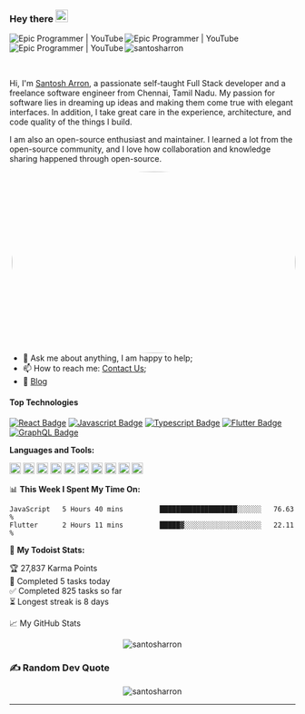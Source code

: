 ### Hey there <img src="https://media.giphy.com/media/hvRJCLFzcasrR4ia7z/giphy.gif" width="22px">
<!-- 

<a href="https://www.linkedin.com/in/hemant-thakkar-45a009280/">
  <img align="left" alt="Hemant Thakkar's LinkedIN" width="22px" src="https://raw.githubusercontent.com/peterthehan/peterthehan/master/assets/linkedin.svg" />
</a>

<a href="https://santosharron.epicprogrammer.org/">
  <img align="left" alt="Santosh Arron's Portfolio" width="22px" src="https://epicprogrammerassets.netlify.app/Assets/globe-grid.svg" />
</a> -->


<a href="https://youtube.com/@epicprogrammer">
  <img align="left" alt="Epic Programmer | YouTube" src="https://img.shields.io/badge/YouTube-%23FF0000.svg?logo=YouTube&logoColor=white" />
</a>


<a href="https://twitter.com/santosh_arron">
  <img align="left" alt="Epic Programmer | YouTube" src="https://img.shields.io/badge/Twitter-%231DA1F2.svg?logo=Twitter&logoColor=white" />
</a>


<a href="https://www.linkedin.com/in/santoshvp/">
  <img align="left" alt="Epic Programmer | YouTube" src="https://img.shields.io/badge/LinkedIn-%230077B5.svg?logo=linkedin&logoColor=white" />
</a>

<p align=left> <img src=https://komarev.com/ghpvc/?username=santosharron alt=santosharron /> </p>

<br />


Hi, I'm [Santosh Arron](https://santosharron.epicprogrammer.com/), a passionate self-taught Full Stack developer and a freelance software engineer from Chennai, Tamil Nadu. My passion for software lies in dreaming up ideas and making them come true with elegant interfaces. In addition, I take great care in the experience, architecture, and code quality of the things I build.

I am also an open-source enthusiast and maintainer. I learned a lot from the open-source community, and I love how collaboration and knowledge sharing happened through open-source.


  <img align="right" alt="GIF" src="https://epicprogrammerassets.netlify.app/Assets/code.gif?raw=true" width="500" height="320" style="border-radius:50%" />
  
- 💬 Ask me about anything, I am happy to help;
- 📫 How to reach me: [Contact Us](https://epicprogrammer.org/contact);
- 📝 [Blog](https://epicprogrammer.org/)
  

#### Top Technologies

<!-- TODO: Make technologies links takes you to repositories -->

[![React Badge](https://img.shields.io/badge/-React-61DBFB?style=for-the-badge&labelColor=black&logo=react&logoColor=61DBFB)](#) [![Javascript Badge](https://img.shields.io/badge/-Javascript-F0DB4F?style=for-the-badge&labelColor=black&logo=javascript&logoColor=F0DB4F)](#) [![Typescript Badge](https://img.shields.io/badge/-Flutter-007acc?style=for-the-badge&labelColor=black&logo=flutter&logoColor=007acc)](#) [![Flutter Badge](https://img.shields.io/badge/-Nodejs-3C873A?style=for-the-badge&labelColor=black&logo=node.js&logoColor=3C873A)](#) [![GraphQL Badge](https://img.shields.io/badge/-GraphQl-e535ab?style=for-the-badge&labelColor=black&logo=node.js&logoColor=e535ab)](#)


**Languages and Tools:**  

<code><img height="20" src="https://img.shields.io/badge/html5-%23E34F26.svg?style=for-the-badge&logo=html5&logoColor=white"></code>
<code><img height="20" src="https://img.shields.io/badge/css3-%231572B6.svg?style=for-the-badge&logo=css3&logoColor=white"></code>
<code><img height="20" src="https://img.shields.io/badge/typescript-%23007ACC.svg?style=for-the-badge&logo=typescript&logoColor=white"></code>
<code><img height="20" src="https://img.shields.io/badge/firebase-%23039BE5.svg?style=for-the-badge&logo=firebase"></code>
<code><img height="20" src="https://img.shields.io/badge/netlify-%23000000.svg?style=for-the-badge&logo=netlify&logoColor=#00C7B7"></code>
<code><img height="20" src="https://img.shields.io/badge/heroku-%23430098.svg?style=for-the-badge&logo=heroku&logoColor=white"></code>
<code><img height="20" src="https://img.shields.io/badge/vuejs-%2335495e.svg?style=for-the-badge&logo=vuedotjs&logoColor=%234FC08D"></code>
<code><img height="20" src="https://img.shields.io/badge/webpack-%238DD6F9.svg?style=for-the-badge&logo=webpack&logoColor=black"></code>
<code><img height="20" src="https://img.shields.io/badge/tailwindcss-%2338B2AC.svg?style=for-the-badge&logo=tailwind-css&logoColor=white"></code>
<code><img height="20" src="https://img.shields.io/badge/Next-black?style=for-the-badge&logo=next.js&logoColor=white"></code>

📊 **This Week I Spent My Time On:**
<!--START_SECTION:waka-->
```text
JavaScript   5 Hours 40 mins         ███████████████████░░░░░░   76.63 % 
Flutter      2 Hours 11 mins         █████▓░░░░░░░░░░░░░░░░░░░   22.11 % 
```
<!--END_SECTION:waka-->
🚧 **My Todoist Stats:**
<!-- TODO-IST:START -->
🏆  27,837 Karma Points           
🌸  Completed 5 tasks today           
✅  Completed 825 tasks so far           
⏳  Longest streak is 8 days
<!-- TODO-IST:END -->


📈 My GitHub Stats

<p align="center"> <img src="https://github-readme-stats.vercel.app/api?username=santosharron&show_icons=true&theme=gotham" alt="santosharron" />



### ✍️ Random Dev Quote
<p align="center"> <img src="https://quotes-github-readme.vercel.app/api?type=horizontal&theme=radical" alt="santosharron" />

---
